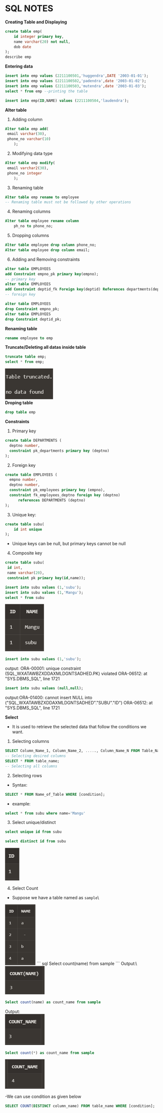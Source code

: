 # SQL NOTES
**Creating Table and Displaying**
``` sql
create table emp(
    id integer primary key,
    name varchar(20) not null,
    dob date
);
describe emp
```
**Entering data**
``` sql
insert into emp values (2211100501,'huggendra',DATE '2003-01-01');
insert into emp values (2211100502,'padendra',date '2003-01-02');
insert into emp values (2211100503,'mutendra',date '2003-01-03');
select * from emp --printing the table 
```
``` sql
insert into emp(ID,NAME) values (2211100504,'laudendra');
```
**Alter table**
1. Adding column
``` sql
Alter table emp add(
 email varchar(30),
 phone_no varchar(10)
    );
```
2. Modifying data type
``` sql
Alter table emp modify(
 email varchar2(30),
 phone_no integer
    );
```
3. Renaming table
``` sql
Alter table emp rename to employee
-- Renaming table must not be followed by other operations
```
4. Renaming columns
``` sql
Alter table employee rename column
    ph_no to phone_no; 
```
5. Dropping columns
``` sql
Alter table employee drop column phone_no;
Alter table employee drop column email;
```
6. Adding and Removing constraints
``` sql
alter table EMPLOYEES
add Constraint empno_pk primary key(empno);
-- primary key
alter table EMPLOYEES
add Constraint deptid_fk Foreign key(deptid) References departments(deptno);
-- foreign key
```
``` sql
alter table EMPLOYEES
drop Constraint empno_pk;
alter table EMPLOYEES
drop Constraint deptid_pk;
```
**Renaming table**
``` sql
rename employee to emp
```
**Truncate/Deleting all datas inside table**
``` sql
truncate table emp;
select * from emp;
```
<img src="Images/Screenshot 2024-06-27 131113.png" width="" height="">\
**Droping table**
``` sql
drop table emp
```
**Constraints**
1. Primary key
``` sql
create table DEPARTMENTS (  
  deptno number,  
  constraint pk_departments primary key (deptno)  
);
``` 
2. Foreign key
``` sql
create table EMPLOYEES (  
  empno number,    
  deptno number,
  constraint pk_employees primary key (empno),  
  constraint fk_employees_deptno foreign key (deptno) 
      references DEPARTMENTS (deptno)  
); 
```
3. Unique key:
``` sql
create table subu(
    id int unique
);
```
- Unique keys can be null, but primary keys cannot be null
4. Composite key
``` sql
create table subu(
 id int,
 name varchar(20),
 constraint pk primary key(id,name));
```
``` sql
insert into subu values (1,'subu');
insert into subu values (1,'Mangu');
select * from subu
```
<img src="Images/Screenshot 2024-06-27 163933.png" width="" height="">

``` sql
insert into subu values (1,'subu');
```
output:
ORA-00001: unique constraint (SQL_WXATAWBZXDDAXMLDGNTSADHED.PK) violated ORA-06512: at "SYS.DBMS_SQL", line 1721
``` sql
insert into subu values (null,null);
```
output:ORA-01400: cannot insert NULL into ("SQL_WXATAWBZXDDAXMLDGNTSADHED"."SUBU"."ID") ORA-06512: at "SYS.DBMS_SQL", line 1721

**Select**
- It is used to retrieve the selected data that follow the conditions we want.
1. Selecting columns
``` sql
SELECT Column_Name_1, Column_Name_2, ....., Column_Name_N FROM Table_Name;  
-- Selecting desired columns
SELECT * FROM table_name;  
-- Selecting all columns
```
2. Selecting rows
- Syntax:
``` sql
SELECT * FROM Name_of_Table WHERE [condition];  
```
- example:
``` sql
select * from subu where name='Mangu'  
```
3. Select unique/distinct
``` sql
select unique id from subu
```
``` sql
select distinct id from subu
```
<img src="Images/Screenshot 2024-06-27 213055.png" width="" height="">


4. Select Count
- Suppose we have a table named as `sample`\
<img src="Images/Screenshot 2024-06-27 214450.png" width="100" height="200">
``` sql
Select count(name) from sample
```
Output:\
<img src="Images/Screenshot 2024-06-27 221742.png" width="130" height="">

``` sql
Select count(name) as count_name from sample
```
Output:\
<img src="Images/Screenshot 2024-06-27 222015.png" width="130" height="">
``` sql
Select count(*) as count_name from sample
```
<img src="Images/Screenshot 2024-06-27 222256.png" width="130" height="">

-We can use condition as given below
``` sql
SELECT COUNT(DISTINCT column_name) FROM table_name WHERE [condition];  
```













